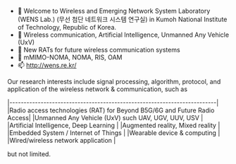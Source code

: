 - 👋 Welcome to Wireless and Emerging Network System Laboratory (WENS Lab.) (무선 첨단 네트워크 시스템 연구실) in Kumoh National Institute of Technology, Republic of Korea.
- 👀 Wireless communication, Artificial Intelligence, Unmanned Any Vehicle (UxV)
- 🌱 New RATs for future wireless communication systems
- 💞️ mMIMO-NOMA, NOMA, RIS, OAM
- 📫 http://wens.re.kr/

<!---
WENS-KIT/WENS-KIT is a ✨ special ✨ repository because its `README.md` (this file) appears on your GitHub profile.
You can click the Preview link to take a look at your changes.
--->

Our research interests include signal processing, algorithm, protocol, and application of the wireless network & communication, such as 

|-------------------------------------------------------------------------|
|Radio access technologies (RAT) for Beyond B5G/6G and Future Radio Access|
|Unmanned Any Vehicle (UxV) such UAV, UGV, UUV, USV                       |
|Artificial Intelligence, Deep Learning                                   |
|Augmented reality, Mixed reality                                         |
|Embedded System / Internet of Things                                     |
|Wearable device & computing                                              |
|Wired/wireless network application                                       |

but not limited.
